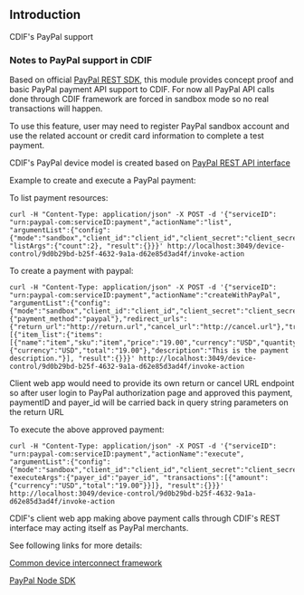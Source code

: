 Introduction
------------
CDIF's PayPal support

### Notes to PayPal support in CDIF
Based on official [PayPal REST SDK](https://github.com/paypal/PayPal-node-SDK.git), this module provides concept proof and basic PayPal payment API support to CDIF. For now all PayPal API calls done through CDIF framework are forced in sandbox mode so no real transactions will happen.

To use this feature, user may need to register PayPal sandbox account and use the related account or credit card information to complete a test payment.

CDIF's PayPal device model is created based on [PayPal REST API interface](https://developer.paypal.com/webapps/developer/docs/api)


Example to create and execute a PayPal payment:

To list payment resources:
```
curl -H "Content-Type: application/json" -X POST -d '{"serviceID": "urn:paypal-com:serviceID:payment","actionName":"list", "argumentList":{"config":{"mode":"sandbox","client_id":"client_id","client_secret":"client_secret"}, "listArgs":{"count":2}, "result":{}}}' http://localhost:3049/device-control/9d0b29bd-b25f-4632-9a1a-d62e85d3ad4f/invoke-action
```

To create a payment with paypal:
```
curl -H "Content-Type: application/json" -X POST -d '{"serviceID": "urn:paypal-com:serviceID:payment","actionName":"createWithPayPal", "argumentList":{"config":{"mode":"sandbox","client_id":"client_id","client_secret":"client_secret"},"intent":"authorize","payer":{"payment_method":"paypal"},"redirect_urls":{"return_url":"http://return.url","cancel_url":"http://cancel.url"},"transactions":[{"item_list":{"items":[{"name":"item","sku":"item","price":"19.00","currency":"USD","quantity":1}]},"amount":{"currency":"USD","total":"19.00"},"description":"This is the payment description."}], "result":{}}}' http://localhost:3049/device-control/9d0b29bd-b25f-4632-9a1a-d62e85d3ad4f/invoke-action
```

Client web app would need to provide its own return or cancel URL endpoint so after user login to PayPal authorization page and approved this payment, paymentID and payer_id will be carried back in query string parameters on the return URL

To execute the above approved payment:
```
curl -H "Content-Type: application/json" -X POST -d '{"serviceID": "urn:paypal-com:serviceID:payment","actionName":"execute", "argumentList":{"config":{"mode":"sandbox","client_id":"client_id","client_secret":"client_secret"},"paymentID":"paymentID", "executeArgs":{"payer_id":"payer_id", "transactions":[{"amount":{"currency":"USD","total":"19.00"}}]}, "result":{}}}' http://localhost:3049/device-control/9d0b29bd-b25f-4632-9a1a-d62e85d3ad4f/invoke-action
```

CDIF's client web app making above payment calls through CDIF's REST interface may acting itself as PayPal merchants.

See following links for more details:

[Common device interconnect framework](https://github.com/out4b/cdif)

[PayPal Node SDK](https://github.com/paypal/PayPal-node-SDK.git)
